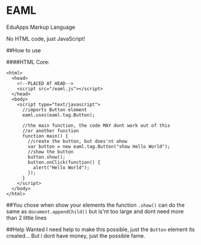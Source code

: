 # EAML
EduApps Markup Language

No HTML code, just JavaScript!

##How to use

####HTML Core:
```<!DOCTYPE html>
<html>
  <head>
    <!--PLACED AT HEAD-->
    <script src="/eaml.js"></script>
  </head>
  <body>
    <script type="text/javascript">
      //imports Button element
      eaml.uses(eaml.tag.Button);
      
      //the main function, the code MAY dont work out of this
      //or another function
      function main() {
        //create the button, but does'nt ahow
        var button = new eaml.tag.Button("show Hello World");
        //show the button
        button.show();
        button.onClick(function() {
          alert("Hello World");
        });
      }
    </script>
  </body>
</html>
```

##You chose when show your elements
the function `.show()` can do the same as `document.appendChild()`
but is'nt too large and dont need more than 2 little lines

##Help Wanted
I need help to make this possible, just the `Button` element its created...
But i dont have money, just the possible fame.
